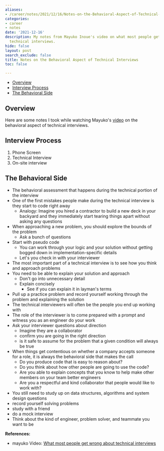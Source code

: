 ```yaml
---
aliases:
- /career/notes/2021/12/16/Notes-on-the-Behavioral-Aspect-of-Technical-Interviews
categories:
- career
- notes
date: '2021-12-16'
description: My notes from Mayuko Inoue's video on what most people get wrong about
  technical interviews.
hide: false
layout: post
search_exclude: false
title: Notes on the Behavioral Aspect of Technical Interviews
toc: false

---
```


* [Overview](#overview)
* [Interview Process](#interview-process)
* [The Behavioral Side](#the-behavioral-side)



## Overview

Here are some notes I took while watching Mayuko's [video](https://www.youtube.com/watch?v=zlxxW2Jh_0M) on the behavioral aspect of technical interviews.



## Interview Process

1. Phone Screen
2. Technical Interview
3. On-site interview



## The Behavioral Side

- The behavioral assessment that happens during the technical portion of the interview
- One of the first mistakes people make during the technical interview is they start to code right away
    - Analogy: Imagine you hired a contractor to build a new deck in your backyard and they immediately start tearing things apart without asking any questions
- When approaching a new problem, you should explore the bounds of the problem
    - Ask a bunch of questions
- Start with pseudo code
    - You can work through your logic and your solution without getting bogged down in implementation-specific details
    - Let's you check in with your interviewer
- The most important part of a technical interview is to see how you think and approach problems
- You need to be able to explain your solution and approach
    - Don't go into unnecessary detail
    - Explain concisely
        - See if you can explain it in layman's terms
- Pull up a practice problem and record yourself working through the problem and explaining the solution
- The technical interviewers will often be the people you end up working with
- The role of the interviewer is to come prepared with a prompt and witness you as an engineer do your work
- Ask your interviewer questions about direction
    - Imagine they are a collaborator
    - confirm you are going in the right direction
    - is it safe to assume for the problem that a given condition will always be true
- When things get contentious on whether a company accepts someone for a role, it is always the behavioral side that makes the call
    - Do you produce code that is easy to reason about?
    - Do you think about how other people are going to use the code?
    - Are you able to explain concepts that you know to help make other members on your team better engineers
    - Are you a respectful and kind collaborator that people would like to work with?
- You still need to study up on data structures, algorithms and system design questions
- record yourself solving problems
- study with a friend
- do a mock interview
- Think about the kind of engineer, problem solver, and teammate you want to be



**References:**

* mayuko Video: [What most people get wrong about technical interviews](https://www.youtube.com/watch?v=zlxxW2Jh_0M)

